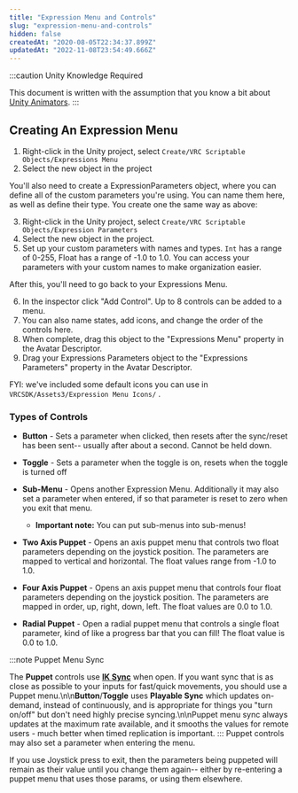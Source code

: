 ```yaml
---
title: "Expression Menu and Controls"
slug: "expression-menu-and-controls"
hidden: false
createdAt: "2020-08-05T22:34:37.899Z"
updatedAt: "2022-11-08T23:54:49.666Z"
---
```

:::caution Unity Knowledge Required

This document is written with the assumption that you know a bit about [Unity Animators](https://docs.unity3d.com/2019.4/Documentation/Manual/class-AnimatorController.html).
:::
## Creating An Expression Menu

1. Right-click in the Unity project, select `Create/VRC Scriptable Objects/Expressions Menu`
2. Select the new object in the project

You'll also need to create a ExpressionParameters object, where you can define all of the custom parameters you're using. You can name them here, as well as define their type. You create one the same way as above:

3. Right-click in the Unity project, select `Create/VRC Scriptable Objects/Expression Parameters`
4. Select the new object in the project.
5. Set up your custom parameters with names and types. `Int` has a range of 0-255, Float has a range of -1.0 to 1.0. You can access your parameters with your custom names to make organization easier.

After this, you'll need to go back to your Expressions Menu.

6. In the inspector click "Add Control".  Up to 8 controls can be added to a menu.
7. You can also name states, add icons, and change the order of the controls here.
8. When complete, drag this object to the "Expressions Menu" property in the Avatar Descriptor.
9. Drag your Expressions Parameters object to the "Expressions Parameters" property in the Avatar Descriptor.

FYI: we've included some default icons you can use in `VRCSDK/Assets3/Expression Menu Icons/` .

### Types of Controls

* **Button** - Sets a parameter when clicked, then resets after the sync/reset has been sent-- usually after about a second. Cannot be held down.
* **Toggle** - Sets a parameter when the toggle is on, resets when the toggle is turned off
* **Sub-Menu** - Opens another Expression Menu.  Additionally it may also set a parameter when entered, if so that parameter is reset to zero when you exit that menu. 
  * **Important note:** You can put sub-menus into sub-menus!

* **Two Axis Puppet** - Opens an axis puppet menu that controls two float parameters depending on the joystick position. The parameters are mapped to vertical and horizontal. The float values range from -1.0 to 1.0.
* **Four Axis Puppet** - Opens an axis puppet menu that controls four float parameters depending on the joystick position.  The parameters are mapped in order, up, right, down, left. The float values are 0.0 to 1.0.
* **Radial Puppet** - Open a radial puppet menu that controls a single float parameter, kind of like a progress bar that you can fill! The float value is 0.0 to 1.0.

:::note Puppet Menu Sync

The **Puppet** controls use [**IK Sync**](/avatars/animator-parameters#sync-types) when open. If you want sync that is as close as possible to your inputs for fast/quick movements, you should use a Puppet menu.\n\n**Button**/**Toggle** uses **Playable Sync** which updates on-demand, instead of continuously, and is appropriate for things you "turn on/off" but don't need highly precise syncing.\n\nPuppet menu sync always updates at the maximum rate available, and it smooths the values for remote users - much better when timed replication is important.
:::
Puppet controls may also set a parameter when entering the menu. 

If you use Joystick press to exit, then the parameters being puppeted will remain as their value until you change them again-- either by re-entering a puppet menu that uses those params, or using them elsewhere.